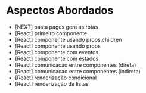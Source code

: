 # Aspectos Abordados

- [NEXT] pasta pages gera as rotas
- [React] primeiro componente
- [React] componente usando props.children
- [React] componente usando props
- [React] componente com eventos
- [React] componente com estados
- [React] comunicacao entre componentes (direta)
- [React] comunicacao entre componentes (indireta)
- [React] renderização condicional
- [React] renderização de listas
